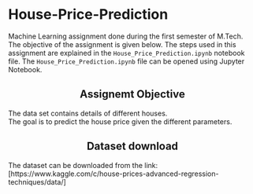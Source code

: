 # House-Price-Prediction
Machine Learning assignment done during the first semester of M.Tech. The objective of the assignment is given below. The steps used in this assignment are explained in the `House_Price_Prediction.ipynb` notebook file. The `House_Price_Prediction.ipynb` file can be opened using Jupyter Notebook.
<h2><center> Assignemt Objective</center></h2>
<p style='text-align: justify;'>
The data set contains details of different houses.<br>
The goal is to predict the house price given the different parameters.<br>
</p>
<h2><center> Dataset download </center></h2>
The dataset can be downloaded from the link:[https://www.kaggle.com/c/house-prices-advanced-regression-techniques/data/]

